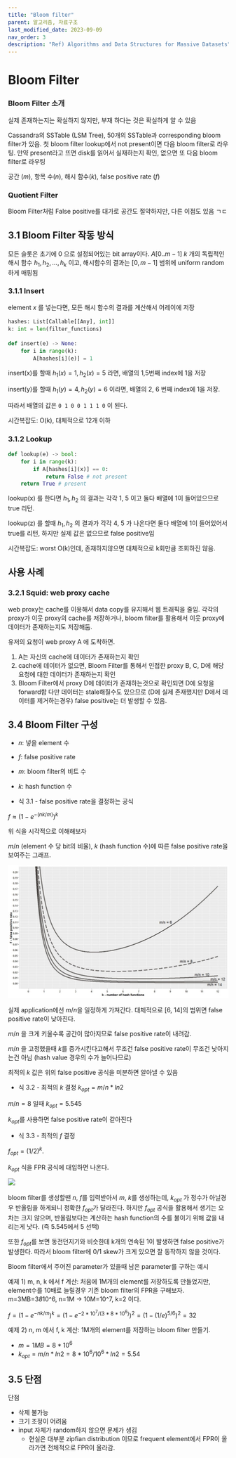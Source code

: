 ```yaml
---
title: "Bloom filter"
parent: 알고리즘, 자료구조
last_modified_date: 2023-09-09
nav_order: 3
description: "Ref) Algorithms and Data Structures for Massive Datasets"
---
```

# Bloom Filter

### Bloom Filter 소개
실제 존재하는지는 확실하지 않지만, 부재 하다는 것은 확실하게 알 수 있음

Cassandra의 SSTable (LSM Tree), 50개의 SSTable과 corresponding bloom filter가 있음.
첫 bloom filter lookup에서 not present이면 다음 bloom filter로 라우팅.
만약 present라고 뜨면 disk를 읽어서 실재하는지 확인, 없으면 또 다음 bloom filter로 라우팅

공간 (*m*), 항목 수(*n*), 해시 함수(*k*), false positive rate (*f*)

### Quotient Filter
Bloom Filter처럼 False positive를 대가로 공간도 절약하지만, 다른 이점도 있음 ㄱㄷ


## 3.1 Bloom Filter 작동 방식

모든 슬롯은 초기에 0 으로 설정되어있는 bit array이다. $A[0..m-1]$
$k$ 개의 독립적인 해시 함수 $h_1, h_2, ..., h_k$ 이고, 해시함수의 결과는 $[0,m-1]$ 범위에 uniform random하게 매핑됨


### 3.1.1 Insert
element $x$ 를 넣는다면, 모든 해시 함수의 결과를 계산해서 어레이에 저장

```py
hashes: List[Callable[[Any], int]]
k: int = len(filter_functions)

def insert(e) -> None:
    for i in range(k):
        A[hashes[i](e)] = 1
```

insert(x)를 할때 $h_1(x) = 1, h_2(x) = 5$ 라면, 배열의 1,5번째 index에 1을 저장

insert(y)를 할때 $h_1(y) = 4, h_2(y) = 6$ 이라면, 배열의 2, 6 번째 index에 1을 저장.

따라서 배열의 값은 `0 1 0 0 1 1 1 0` 이 된다.

시간복잡도: O(k), 대체적으로 12개 이하

### 3.1.2 Lookup
```py
def lookup(e) -> bool:
    for i in range(k):
        if A[hashes[i](x)] == 0:
            return False # not present
    return True # present
```

lookup(x) 를 한다면 $h_1, h_2$ 의 결과는 각각 1, 5 이고 둘다 배열에 1이 들어있으므로 true 리턴.

lookup(z) 를 할때 $h_1, h_2$ 의 결과가 각각 4, 5 가 나온다면 둘다 배열에 1이 들어있어서 true를 리턴, 하지만 실제 값은 없으므로 false positive임

시간복잡도: worst O(k)인데, 존재하지않으면 대체적으로 k회만큼 조회하진 않음.

## 사용 사례

### 3.2.1 Squid: web proxy cache
web proxy는 cache를 이용해서 data copy를 유지해서 웹 트래픽을 줄임.
각각의 proxy가 이웃 proxy의 cache를 저장하거나, bloom filter를 활용해서 이웃 proxy에 데이터가 존재하는지도 저장해둠.

유저의 요청이 web proxy A 에 도착하면.
1. A는 자신의 cache에 데이터가 존재하는지 확인
2. cache에 데이터가 없으면, Bloom Filter를 통해서 인접한 proxy B, C, D에 해당 요청에 대한 데이터가 존재하는지 확인
3. Bloom Filter에서 proxy D에 데이터가 존재하는것으로 확인되면 D에 요청을 forward함
다만 데이터는 stale해질수도 있으므로 (D에 실제 존재했지만 D에서 데이터를 제거하는경우) false positive는 더 발생할 수 있음.

## 3.4 Bloom Filter 구성
- $n$: 넣을 element 수
- $f$: false positive rate
- $m$: bloom filter의 비트 수
- $k$: hash function 수

- 식 3.1 - false positive rate을 결정하는 공식

$f \approx (1 - e^{-(nk/m)})^k$

위 식을 시각적으로 이해해보자

$m/n$ (element 수 당 bit의 비율), $k$ (hash function 수)에 따른 false positive rate을 보여주는 그래프.

![fpr](bloomfilter/1_fpr.png)

실제 application에선 $m/n$을 일정하게 가져간다. 대체적으로 [6, 14]의 범위면 false positive rate이 낮아진다.

$m/n$ 을 크게 키울수록 공간이 많아지므로 false positive rate이 내려감.

$m/n$ 을 고정했을때 $k$를 증가시킨다고해서 무조건 false positive rate이 무조건 낮아지는건 아님 (hash value 경우의 수가 늘어나므로)

최적의 $k$ 값은 위의 false positive 공식을 미분하면 알아낼 수 있음

- 식 3.2 - 최적의 $k$ 결정
$k_{opt} = m/n*ln2$ 

$m/n = 8$ 일때 $k_{opt} = 5.545$


$k_{opt}$를 사용하면 false positive rate이 같아진다

- 식 3.3 - 최적의 $f$ 결정

$f_{opt} = (1/2)^k$.

$k_{opt}$ 식을 FPR 공식에 대입하면 나온다.

![](bloomfilter/2_f_opt.png)

bloom filter를 생성할땐 $n$, $f$를 입력받아서 $m$, $k$를 생성하는데, $k_{opt}$ 가 정수가 아닐경우 반올림을 하게되니 정확한 $f_{opt}$가 달라진다.
하지만 $f_{opt}$ 공식을 활용해서 생기는 오차는 크지 않으며, 반올림보다는 계산하는 hash function의 수를 불이기 위해 값을 내리는게 낫다. (즉 5.545에서 5 선택)

또한 $f_{opt}$를 보면 동전던지기와 비슷한데 k개의 연속된 1이 발생하면 false positive가 발생한다. 따라서 bloom filter에 0/1 skew가 크게 있으면 잘 동작하지 않을 것이다.

Bloom filter에서 주어진 parameter가 있을때 남은 parameter를 구하는 예시

예제 1) m, n, k 에서 f 계산: 처음에 1M개의 element를 저장하도록 만들었지만, element수를 10배로 늘릴경우 기존 bloom filter의 FPR을 구해보자.
m=3MB=3*8*10^6, n=1M -> 10M=10^7, k=2 이다.

$f = (1-e^{-nk/m})^k = (1 - e^{-2*10^7/(3*8*10^6)})^2 = (1-(1/e)^{5/6})^2 = 32%$

예제 2) n, m 에서 f, k 계산: 1M개의 element를 저장하는 bloom filter 만들기.
- $m=1MB=8*10^6$
- $k_{opt} = m/n*ln2 = 8*10^6/10^6*ln2 = 5.54$

## 3.5 단점

단점
- 삭제 불가능
- 크기 조정이 어려움
- input 자체가 random하지 않으면 문제가 생김
  - 현실은 대부분 zipfian distribution 이므로 frequent element에서 FPR이 올라가면 전체적으로 FPR이 올라감.
